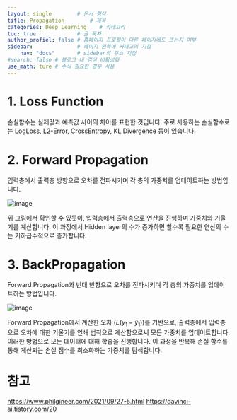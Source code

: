 ```yaml
---
layout: single        # 문서 형식
title: Propagation        # 제목
categories: Deep Learning    # 카테고리
toc: true             # 글 목차
author_profiel: false # 홈페이지 프로필이 다른 페이지에도 뜨는지 여부
sidebar:              # 페이지 왼쪽에 카테고리 지정
    nav: "docs"       # sidebar의 주소 지정
#search: false # 블로그 내 검색 비활성화
use_math: ture # 수식 필요한 경우 사용
---
```


# 1. Loss Function
손실함수는 실제값과 예측값 사이의 차이를 표현한 것입니다. 주로 사용하는 손실함수로는 LogLoss, L2-Error, CrossEntropy, KL Divergence 등이 있습니다. 

# 2. Forward Propagation
입력층에서 출력층 방향으로 오차를 전파시키며 각 층의 가중치를 업데이트하는 방법입니다.

![image](./images/Propagation/순전파-1.jpg)


위 그림에서 확인할 수 있듯이, 입력층에서 출력층으로 연산을 진행하며 가중치와 기울기를 계산합니다. 이 과정에서 Hidden layer의 수가 증가하면 할수록 필요한 연산의 수는 기하급수적으로 증가합니다.

# 3. BackPropagation
Forward Propagation과 반대 반향으로 오차를 전파시키며 각 층의 가중치를 업데이트하는 방법입니다. 

![image](./images/Propagation/역전파.jpg)

Forward Propagation에서 계산한 오차 $(L(y_1-\widehat{y}_1))$를 기반으로, 출력층에서 입력층으로 오차에 대한 기울기를 연쇄 법칙으로 계산함으로써 모든 가중치를 업데이트합니다. 이러한 방법으로 모든 데이터에 대해 학습을 진행합니다. 이 과정을 반복해 손실 함수를 통해 계산되는 손실 점수를 최소화하는 가중치를 탐색합니다.

# 참고

https://www.philgineer.com/2021/09/27-5.html
https://davinci-ai.tistory.com/20